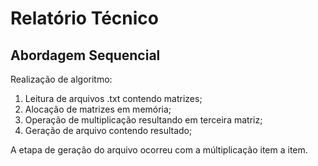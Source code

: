 # Relatório Técnico

## Abordagem Sequencial
Realização de algoritmo:
1. Leitura de arquivos .txt contendo matrizes;
2. Alocação de matrizes em memória;
3. Operação de multiplicação resultando em terceira matriz;
4. Geração de arquivo contendo resultado;

A etapa de geração do arquivo ocorreu com a múltiplicação item a item.